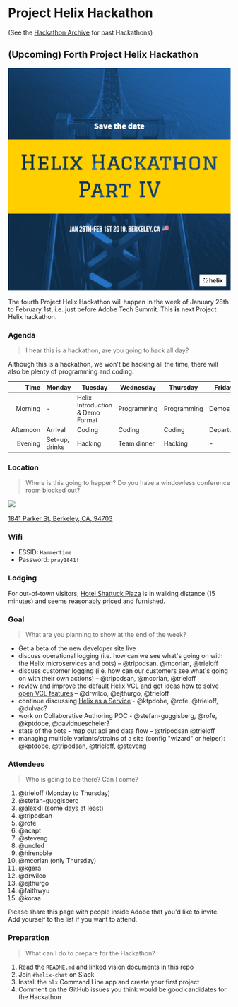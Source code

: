 # Project Helix Hackathon

(See the [Hackathon Archive](.) for past Hackathons)

## (Upcoming) Forth Project Helix Hackathon

![](./Helix%20Save%20the%20Date%204.jpg)

The fourth Project Helix Hackathon will happen in the week of January 28th to February 1st, i.e. just before Adobe Tech Summit. This **is** next Project Helix hackathon.

### Agenda

> I hear this is a hackathon, are you going to hack all day?

Although this is a hackathon, we won't be hacking all the time, there will also be plenty of programming and coding.

| Time      | Monday         | Tuesday                          | Wednesday   | Thursday    | Friday    |
| --------: | -------------- | -------------------------------- | ----------- | ----------- | --------- |
|   Morning | -              | Helix Introduction & Demo Format | Programming | Programming | Demos     |
| Afternoon | Arrival        | Coding                           | Coding      | Coding      | Departure |
|   Evening | Set-up, drinks | Hacking                          | Team dinner | Hacking     | -         |

### Location

> Where is this going to happen? Do you have a windowless conference room blocked out?

![](https://img.peerspace.com/image/upload/c_crop,g_custom/w_1200,c_limit/g_auto,c_fill,f_auto,q_auto,dpr_2.0/l_pswm_gqnx1g,g_north_west,x_5,y_5,w_60,o_50/rnsqgwdtpy27gpjmut9m)

[1841 Parker St,
Berkeley, CA, 94703](https://www.peerspace.com/invite/pid-HkP_k90iX)

### Wifi

* ESSID: `Hammertime`
* Password: `pray1841!`

### Lodging

For out-of-town visitors, [Hotel Shattuck Plaza](http://www.hotelshattuckplaza.com) is in walking distance (15 minutes) and seems reasonably priced and furnished.

### Goal

> What are you planning to show at the end of the week?

* Get a beta of the new developer site live
* discuss operational logging (i.e. how can we see what's going on with the Helix microservices and bots) – @tripodsan, @mcorlan, @trieloff
* discuss customer logging (i.e. how can our customers see what's going on with their own actions) – @tripodsan, @mcorlan, @trieloff
* review and improve the default Helix VCL and get ideas how to solve [open VCL features](https://github.com/adobe/helix-cli/issues?q=is%3Aopen+is%3Aissue+label%3Avcl) – @drwilco, @ejthurgo, @trieloff
* continue discussing [Helix as a Service](https://github.com/adobe/project-helix/pull/353) - @ktpdobe, @rofe, @trieloff, @dulvac?
* work on Collaborative Authoring POC - @stefan-guggisberg, @rofe, @kptdobe, @davidnuescheler? 
* state of the bots - map out api and data flow – @tripodsan @trieloff
* managing multiple variants/strains of a site (config "wizard" or helper): @kptdobe, @tripodsan, @trieloff, @steveng

### Attendees

> Who is going to be there? Can I come?

1. @trieloff (Monday to Thursday)
2. @stefan-guggisberg
3. @alexkli (some days at least)
4. @tripodsan
5. @rofe
6. @acapt
7. @steveng
8. @uncled
9. @hirenoble
10. @mcorlan (only Thursday)
11. @kgera
12. @drwilco
13. @ejthurgo 
14. @faithwyu
15. @koraa

Please share this page with people inside Adobe that you'd like to invite. Add yourself to the list if you want to attend.

### Preparation

> What can I do to prepare for the Hackathon?

1. Read the `README.md` and linked vision documents in this repo
2. Join `#helix-chat` on Slack
3. Install the `hlx` Command Line app and create your first project
4. Comment on the GitHub issues you think would be good candidates for the Hackathon
